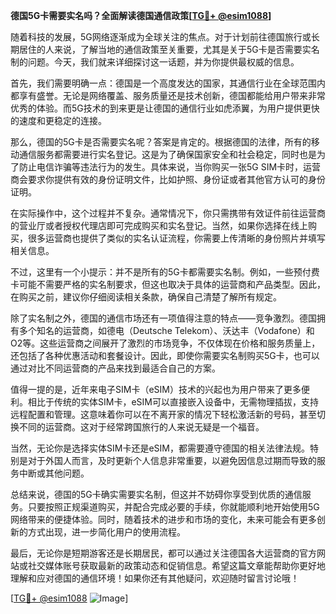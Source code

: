 **德国5G卡需要实名吗？全面解读德国通信政策[[TG💪+ @esim1088](https://t.me/s/esim1088)]**

随着科技的发展，5G网络逐渐成为全球关注的焦点。对于计划前往德国旅行或长期居住的人来说，了解当地的通信政策至关重要，尤其是关于5G卡是否需要实名制的问题。今天，我们就来详细探讨这一话题，并为你提供最权威的信息。

首先，我们需要明确一点：德国是一个高度发达的国家，其通信行业在全球范围内都享有盛誉。无论是网络覆盖、服务质量还是技术创新，德国都能给用户带来非常优秀的体验。而5G技术的到来更是让德国的通信行业如虎添翼，为用户提供更快的速度和更稳定的连接。

那么，德国的5G卡是否需要实名呢？答案是肯定的。根据德国的法律，所有的移动通信服务都需要进行实名登记。这是为了确保国家安全和社会稳定，同时也是为了防止电信诈骗等违法行为的发生。具体来说，当你购买一张5G SIM卡时，运营商会要求你提供有效的身份证明文件，比如护照、身份证或者其他官方认可的身份证明。

在实际操作中，这个过程并不复杂。通常情况下，你只需携带有效证件前往运营商的营业厅或者授权代理店即可完成购买和实名登记。当然，如果你选择在线上购买，很多运营商也提供了类似的实名认证流程，你需要上传清晰的身份照片并填写相关信息。

不过，这里有一个小提示：并不是所有的5G卡都需要实名制。例如，一些预付费卡可能不需要严格的实名制要求，但这也取决于具体的运营商和产品类型。因此，在购买之前，建议你仔细阅读相关条款，确保自己清楚了解所有规定。

除了实名制之外，德国的通信市场还有一项值得注意的特点——竞争激烈。德国拥有多个知名的运营商，如德电（Deutsche Telekom）、沃达丰（Vodafone）和O2等。这些运营商之间展开了激烈的市场竞争，不仅体现在价格和服务质量上，还包括了各种优惠活动和套餐设计。因此，即使你需要实名制购买5G卡，也可以通过对比不同运营商的产品来找到最适合自己的方案。

值得一提的是，近年来电子SIM卡（eSIM）技术的兴起也为用户带来了更多便利。相比于传统的实体SIM卡，eSIM可以直接嵌入设备中，无需物理插拔，支持远程配置和管理。这意味着你可以在不离开家的情况下轻松激活新的号码，甚至切换不同的运营商。这对于经常跨国旅行的人来说无疑是一个福音。

当然，无论你是选择实体SIM卡还是eSIM，都需要遵守德国的相关法律法规。特别是对于外国人而言，及时更新个人信息非常重要，以避免因信息过期而导致的服务中断或其他问题。

总结来说，德国的5G卡确实需要实名制，但这并不妨碍你享受到优质的通信服务。只要按照正规渠道购买，并配合完成必要的手续，你就能顺利地开始使用5G网络带来的便捷体验。同时，随着技术的进步和市场的变化，未来可能会有更多创新的方式出现，进一步简化用户的使用流程。

最后，无论你是短期游客还是长期居民，都可以通过关注德国各大运营商的官方网站或社交媒体账号获取最新的政策动态和促销信息。希望这篇文章能帮助你更好地理解和应对德国的通信环境！如果你还有其他疑问，欢迎随时留言讨论哦！

[[TG💪+ @esim1088](https://t.me/s/esim1088) ![Image](https://i.postimg.cc/4NQfJmqS/Snipaste-2025-05-13-00-14-12.png)]